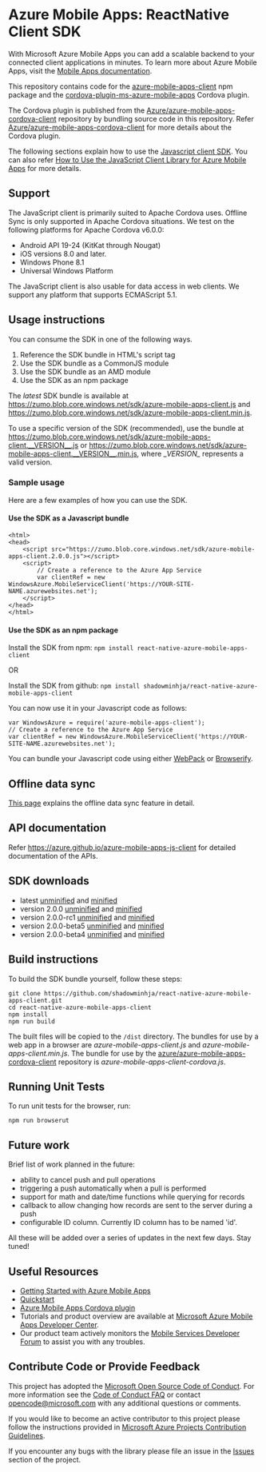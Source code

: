 # Azure Mobile Apps: ReactNative Client SDK

With Microsoft Azure Mobile Apps you can add a scalable backend to your connected client applications in minutes. To learn more about Azure Mobile Apps, visit the [Mobile Apps documentation](https://azure.microsoft.com/en-us/documentation/learning-paths/appservice-mobileapps/).

This repository contains code for the [azure-mobile-apps-client](https://www.npmjs.com/package/azure-mobile-apps-client) npm package and the [cordova-plugin-ms-azure-mobile-apps](https://www.npmjs.com/package/cordova-plugin-ms-azure-mobile-apps) Cordova plugin.

The Cordova plugin is published from the [Azure/azure-mobile-apps-cordova-client](https://github.com/Azure/azure-mobile-apps-cordova-client) repository by bundling source code in this repository. Refer [Azure/azure-mobile-apps-cordova-client](https://github.com/Azure/azure-mobile-apps-cordova-client) for more details about the Cordova plugin.

The following sections explain how to use the [Javascript client SDK](https://www.npmjs.com/package/azure-mobile-apps-client). You can also refer [How to Use the JavaScript Client Library for Azure Mobile Apps](https://azure.microsoft.com/en-us/documentation/articles/app-service-mobile-html-how-to-use-client-library/) for more details.

## Support

The JavaScript client is primarily suited to Apache Cordova uses.  Offline Sync is only supported in Apache Cordova situations.
We test on the following platforms for Apache Cordova v6.0.0:

* Android API 19-24 (KitKat through Nougat)
* iOS versions 8.0 and later.
* Windows Phone 8.1
* Universal Windows Platform

The JavaScript client is also usable for data access in web clients.  We support any platform that supports ECMAScript 5.1.

## Usage instructions

 You can consume the SDK in one of the following ways.

 1. Reference the SDK bundle in HTML's script tag
 2. Use the SDK bundle as a CommonJS module
 3. Use the SDK bundle as an AMD module
 4. Use the SDK as an npm package

The _latest_ SDK bundle is available at https://zumo.blob.core.windows.net/sdk/azure-mobile-apps-client.js and https://zumo.blob.core.windows.net/sdk/azure-mobile-apps-client.min.js.

To use a specific version of the SDK (recommended), use the bundle at https://zumo.blob.core.windows.net/sdk/azure-mobile-apps-client.__VERSION__.js or https://zumo.blob.core.windows.net/sdk/azure-mobile-apps-client.__VERSION__.min.js, where \__VERSION\__ represents a valid version.

### Sample usage

Here are a few examples of how you can use the SDK.

#### Use the SDK as a Javascript bundle

```
<html>
<head>
    <script src="https://zumo.blob.core.windows.net/sdk/azure-mobile-apps-client.2.0.0.js"></script>
    <script>
        // Create a reference to the Azure App Service
        var clientRef = new WindowsAzure.MobileServiceClient('https://YOUR-SITE-NAME.azurewebsites.net');
    </script>
</head>
</html>
```

#### Use the SDK as an npm package

Install the SDK from npm: `npm install react-native-azure-mobile-apps-client`

OR

Install the SDK from github: `npm install shadowminhja/react-native-azure-mobile-apps-client`

You can now use it in your Javascript code as follows:
```
var WindowsAzure = require('azure-mobile-apps-client');
// Create a reference to the Azure App Service
var clientRef = new WindowsAzure.MobileServiceClient('https://YOUR-SITE-NAME.azurewebsites.net');
```

You can bundle your Javascript code using either [WebPack](https://webpack.github.io/) or [Browserify](http://browserify.org/).

## Offline data sync

[This page](./offline-sync.md) explains the offline data sync feature in detail.

## API documentation

Refer https://azure.github.io/azure-mobile-apps-js-client for detailed documentation of the APIs.

## SDK downloads

- latest [unminified](https://zumo.blob.core.windows.net/sdk/azure-mobile-apps-client.js) and [minified](https://zumo.blob.core.windows.net/sdk/azure-mobile-apps-client.min.js)
- version 2.0.0 [unminified](https://zumo.blob.core.windows.net/sdk/azure-mobile-apps-client.2.0.0.js) and [minified](https://zumo.blob.core.windows.net/sdk/azure-mobile-apps-client.2.0.0.min.js)
- version 2.0.0-rc1 [unminified](https://zumo.blob.core.windows.net/sdk/azure-mobile-apps-client.2.0.0-rc1.js) and [minified](https://zumo.blob.core.windows.net/sdk/azure-mobile-apps-client.2.0.0-rc1.min.js)
- version 2.0.0-beta5 [unminified](https://zumo.blob.core.windows.net/sdk/azure-mobile-apps-client.2.0.0-beta5.js) and [minified](https://zumo.blob.core.windows.net/sdk/azure-mobile-apps-client.2.0.0-beta5.min.js)
- version 2.0.0-beta4 [unminified](https://zumo.blob.core.windows.net/sdk/azure-mobile-apps-client.2.0.0-beta4.js) and [minified](https://zumo.blob.core.windows.net/sdk/azure-mobile-apps-client.2.0.0-beta4.min.js)

## Build instructions

To build the SDK bundle yourself, follow these steps:
```
git clone https://github.com/shadowminhja/react-native-azure-mobile-apps-client.git
cd react-native-azure-mobile-apps-client
npm install
npm run build
```

The built files will be copied to the `/dist` directory. The bundles for use by a web app in a browser are _azure-mobile-apps-client.js_ and _azure-mobile-apps-client.min.js_. The bundle for use by the [azure/azure-mobile-apps-cordova-client](https://github.com/Azure/azure-mobile-apps-cordova-client) repository is _azure-mobile-apps-client-cordova.js_.

## Running Unit Tests

To run unit tests for the browser, run:
```
npm run browserut
```

## Future work

Brief list of work planned in the future:
- ability to cancel push and pull operations
- triggering a push automatically when a pull is performed
- support for math and date/time functions while querying for records
- callback to allow changing how records are sent to the server during a push
- configurable ID column. Currently ID column has to be named 'id'.

All these will be added over a series of updates in the next few days. Stay tuned!

## Useful Resources

* [Getting Started with Azure Mobile Apps](https://azure.microsoft.com/en-us/documentation/learning-paths/appservice-mobileapps/)
* [Quickstart](https://azure.microsoft.com/en-us/documentation/articles/app-service-mobile-html-how-to-use-client-library/)
* [Azure Mobile Apps Cordova plugin](https://github.com/Azure/azure-mobile-apps-cordova-client)
* Tutorials and product overview are available at [Microsoft Azure Mobile Apps Developer Center](http://azure.microsoft.com/en-us/develop/mobile).
* Our product team actively monitors the [Mobile Services Developer Forum](http://social.msdn.microsoft.com/Forums/en-US/azuremobile/) to assist you with any troubles.

## Contribute Code or Provide Feedback

This project has adopted the [Microsoft Open Source Code of Conduct](https://opensource.microsoft.com/codeofconduct/). For more information see the [Code of Conduct FAQ](https://opensource.microsoft.com/codeofconduct/faq/) or contact [opencode@microsoft.com](mailto:opencode@microsoft.com) with any additional questions or comments.

If you would like to become an active contributor to this project please follow the instructions provided in [Microsoft Azure Projects Contribution Guidelines](http://azure.github.com/guidelines.html).

If you encounter any bugs with the library please file an issue in the [Issues](https://github.com/Azure/azure-mobile-apps-js-client/issues) section of the project.
